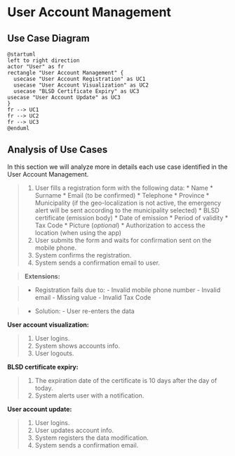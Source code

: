 # User Account Management

## Use Case Diagram


```plantuml
@startuml
left to right direction
actor "User" as fr
rectangle "User Account Management" {
  usecase "User Account Registration" as UC1
  usecase "User Account Visualization" as UC2
  usecase "BLSD Certificate Expiry" as UC3
usecase "User Account Update" as UC3
}
fr --> UC1
fr --> UC2
fr --> UC3
@enduml
```

## Analysis of Use Cases

In this section we will analyze more in details each use case identified in the User Account Management.

> 1. User fills a registration form with the following data:
    * Name
    * Surname
    * Email (to be confirmed)
    * Telephone
    * Province
    * Municipality (if the geo-localization is not active, the emergency alert will be sent according to the municipality selected)
    * BLSD certificate (emission body)
    * Date of emission
    * Period of validity
    * Tax Code
    * Picture (_optional_)
    * Authorization to access the location (when using the app)
> 2. User submits the form and waits for confirmation sent on the mobile phone.
> 3. System confirms the registration.
> 4. System sends a confirmation email to user. 

> **Extensions:**

> * Registration fails due to:
    - Invalid mobile phone number
    - Invalid email
    - Missing value
    - Invalid Tax Code

> * Solution:
    - User re-enters the data

**User account visualization:**

> 1. User logins.
> 2. System shows accounts info.
> 3. User logouts.

**BLSD certificate expiry:**

> 1. The expiration date of the certificate is 10 days after the day of today.
> 2. System alerts user with a notification.

**User account update:**

> 1. User logins.
> 2. User updates account info.
> 3. System registers the data modification.
> 4. System sends a confirmation email. 

